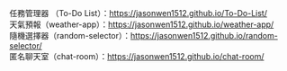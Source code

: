 任務管理器 （To-Do List）：https://jasonwen1512.github.io/To-Do-List/ <br>
天氣預報（weather-app）：https://jasonwen1512.github.io/weather-app/ <br>
隨機選擇器（random-selector）：https://jasonwen1512.github.io/random-selector/ <br>
匿名聊天室（chat-room）：https://jasonwen1512.github.io/chat-room/ <br>
